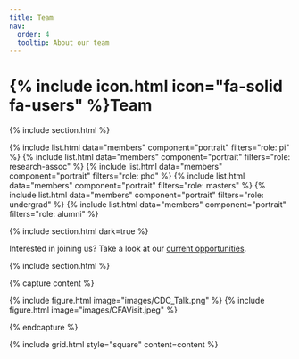 ```yaml
---
title: Team
nav:
  order: 4
  tooltip: About our team
---
```


# {% include icon.html icon="fa-solid fa-users" %}Team


{% include section.html %}

{% include list.html data="members" component="portrait" filters="role: pi" %}
{% include list.html data="members" component="portrait" filters="role: research-assoc" %}
{% include list.html data="members" component="portrait" filters="role: phd" %}
{% include list.html data="members" component="portrait" filters="role: masters" %}
{% include list.html data="members" component="portrait" filters="role: undergrad" %}
{% include list.html data="members" component="portrait" filters="role: alumni" %}

{% include section.html dark=true %}

Interested in joining us? Take a look at our [current opportunities](https://keeganlt.github.io/AppliedIDD-website/opportunities/).

{% include section.html %}

{% capture content %}

{% include figure.html image="images/CDC_Talk.png" %}
{% include figure.html image="images/CFAVisit.jpeg" %}

{% endcapture %}

{% include grid.html style="square" content=content %}
